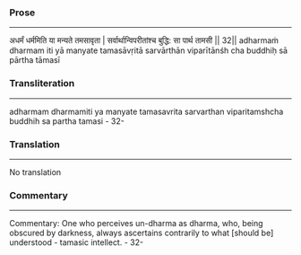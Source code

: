 ### Prose 
 --- 
अधर्मं धर्ममिति या मन्यते तमसावृता |
सर्वार्थान्विपरीतांश्च बुद्धि: सा पार्थ तामसी || 32||
adharmaṁ dharmam iti yā manyate tamasāvṛitā
sarvārthān viparītānśh cha buddhiḥ sā pārtha tāmasī

### Transliteration 
 --- 
adharmam dharmamiti ya manyate tamasavrita sarvarthan viparitamshcha buddhih sa partha tamasi - 32-

### Translation 
 --- 
No translation

### Commentary 
 --- 
Commentary: One who perceives un-dharma as dharma, who, being obscured by darkness, always ascertains contrarily to what [should be] understood - tamasic intellect. - 32-
